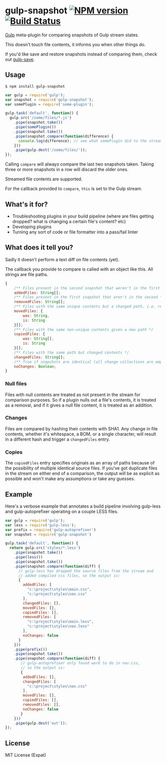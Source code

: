 # gulp-snapshot [![NPM version][npm-image]][npm-url] [![Build Status][travis-image]][travis-url]
[Gulp](http://gulpjs.com/) meta-plugin for comparing snapshots of Gulp stream states. 

This doesn't touch file contents, it informs you when other things do.

If you'd like save and restore snapshots instead of comparing them, check out [gulp-save](https://www.npmjs.com/package/gulp-save).

## Usage
`$ npm install gulp-snapshot`

```javascript
var gulp = require('gulp');
var snapshot = require('gulp-snapshot');
var somePlugin = require('some-plugin');

gulp.task('default', function() {
  gulp.src('/some/files/*.js')
    .pipe(snapshot.take())
    .pipe(somePlugin())
    .pipe(snapshot.take())
    .pipe(snapshot.compare(function(difference) {
      console.log(difference); // see what somePlugin did to the stream
    }))
    .pipe(gulp.dest('/some/files/'));
});
```

Calling `compare` will always compare the last two snapshots taken. Taking three or more snapshots in a row will discard the older ones.

Streamed file contents are supported.

For the callback provided to `compare`, `this` is set to the Gulp stream.

## What's it for?
* Troubleshooting plugins in your build pipeline (where are files getting dropped? what is changing a certain file's content? etc)
* Developing plugins
* Turning any sort of code or file formatter into a pass/fail linter

## What does it tell you?
Sadly it doesn't perform a text diff on file contents (yet).

The callback you provide to compare is called with an object like this. All strings are file paths.

```javascript
{
    /** Files present in the second snapshot that weren't in the first */
    addedFiles: String[];
    /** Files present in the first snapshot that aren't in the second */
    removedFiles: String[];
    /** Files with the same unique contents but a changed path, i.e. renames */
    movedFiles: {
        was: String,
        is: String
    }[];
    /** Files with the same non-unique contents given a new path */
    copiedFiles: {
        was: String[],
        is: String
    }[];
    /** Files with the same path but changed contents */
    changedFiles: String[];
    /** True if snapshots are identical (all change collections are empty) */
    noChanges: Boolean;
}
```

### Null files
Files with null contents are treated as not present in the stream for comparison purposes. So if a plugin nulls out a file's contents, it is treated as a removal, and if it gives a null file content, it is treated as an addition.

### Changes
Files are compared by hashing their contents with SHA1. Any change in file contents, whether it's whitespace, a BOM, or a single character, will result in a different hash and trigger a `changedFiles` entry. 

### Copies
The `copiedFiles` entry specifies originals as an array of paths because of the possibility of multiple identical source files. If you've got duplicate files in the stream on either end of a comparison, the output will be as explicit as possible and won't make any assumptions or take any guesses.

## Example
Here's a verbose example that annotates a build pipeline involving gulp-less and gulp-autoprefixer operating on a couple LESS files.

```javascript
var gulp = require('gulp');
var less = require('gulp-less');
var prefix = require('gulp-autoprefixer')
var snapshot = require('gulp-snapshot')

gulp.task('default', function() {
  return gulp.src('styles/*.less')
    .pipe(snapshot.take())
    .pipe(less())
    .pipe(snapshot.take())
    .pipe(snapshot.compare(function(diff) {
      // gulp-less has dropped the source files from the stream and
	  // added compiled css files, so the output is:
      {
        addedFiles: [
          "c:\project\styles\main.css",
          "c:\project\styles\nav.css"
        ],
        changedFiles: [],
        movedFiles: [],
        copiedFiles: [],
        removedFiles: [
          "c:\project\styles\main.less",
          "c:\project\styles\nav.less"
        ],
        noChanges: false
      }
    }))
    .pipe(prefix())
    .pipe(snapshot.take())
    .pipe(snapshot.compare(function(diff) {
       // gulp-autoprefixer only found work to do in nav.css,
	   // so the output is:
       {
        addedFiles: [],
        changedFiles: [
          "c:\project\styles\nav.css"
        ],
        movedFiles: [],
        copiedFiles: [],
        removedFiles: [],
        noChanges: false
       }
    }))
    .pipe(gulp.dest('out'));
});
```

## License
MIT License (Expat)

[npm-url]: https://npmjs.org/package/gulp-snapshot
[npm-image]: https://img.shields.io/npm/v/gulp-snapshot.svg?style=flat
[travis-url]: https://travis-ci.org/jwbay/gulp-snapshot
[travis-image]: https://travis-ci.org/jwbay/gulp-snapshot.svg?branch=master